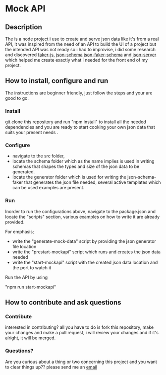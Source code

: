 # Mock API

## Description
The is a node project i use to create and serve json data like it's from a real API,
it was inspired from the need of an API to build the UI of a project but the intended API was not ready so i had to improvise, i did some research and discovered [faker-js](https://fakerjs.dev/guide/localization.html#available-locales), [json-schema](https://json-schema.org/learn/getting-started-step-by-step) [json-faker-schema](https://www.npmjs.com/package/json-schema-faker) and [json-server](https://www.npmjs.com/package/json-server) which helped me create exactly what i needed for the front end of my project.

## How to install, configure and run
The instructions are beginner friendly, just follow the steps and your are good to go.

### Install
git clone this repository and run "npm install" to install all the needed dependencies and you are ready to start cooking your own json data that suits your present needs .

### Configure
- navigate to the src folder, 
- locate the schema folder which as the name implies is used in writing schemas that shapes the types and size of the json data to be generated.
- locate the generator folder which is used for writing the json-schema-faker that generates the json file needed, several active templates which can be used examples are present.

### Run
Inorder to run the configurations above, navigate to the package.json and locate the "scripts" section, various examples on how to write it are already provided.

For emphasis;
- write the "generate-mock-data" script by providing the json generator file location
- write the "prestart-mockapi" script which runs and creates the json data needed
- write the "start-mockapi" script with the created json data location and the port to watch it


Run the API by using 

"npm run start-mockapi"


## How to contribute and ask questions

### Contribute
interested in contributing? all you have to do is fork this repository, make your changes and make a pull request, i will review your changes and if it's alright, it will be merged.

### Questions?
Are you curious about a thing or two concerning this project and you want to clear things up?? please send me an [email](mailto:andreyhuey777@gmail.com)






